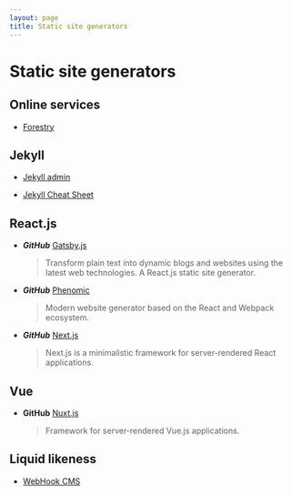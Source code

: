 ```yaml
---
layout: page
title: Static site generators
---
```


# Static site generators

## Online services

* [Forestry](https://forestry.io)

## Jekyll

* [Jekyll admin](https://github.com/jekyll/jekyll-admin)

* [Jekyll Cheat Sheet](http://jekyll.pygmeeweb.com/tests/)

## React.js

* _**GitHub**_ [Gatsby.js](https://github.com/gatsbyjs/gatsby)

  > Transform plain text into dynamic blogs and websites using the latest web technologies. A React.js static site generator.

* _**GitHub**_ [Phenomic](https://github.com/MoOx/phenomic)

  > Modern website generator based on the React and Webpack ecosystem.

* _**GitHub**_ [Next.js](https://github.com/zeit/next.js)

  > Next.js is a minimalistic framework for server-rendered React applications.

## Vue

* **GitHub** [Nuxt.js](https://github.com/nuxt/nuxt.js)
  > Framework for server-rendered Vue.js applications.

## Liquid likeness

* [WebHook CMS](http://www.webhook.com)



